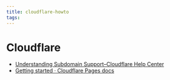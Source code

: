 ```yaml
---
title: cloudflare-howto
tags: 
---
```


# Cloudflare

- [Understanding Subdomain Support–Cloudflare Help Center](https://support.cloudflare.com/hc/en-us/articles/360026440252-Understanding-Subdomain-Support)
- [Getting started · Cloudflare Pages docs](https://developers.cloudflare.com/pages/getting-started)
